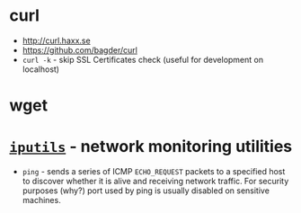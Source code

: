 # curl
- http://curl.haxx.se
- https://github.com/bagder/curl
- `curl -k` - skip SSL Certificates check (useful for development on localhost)

# wget

# [`iputils`](https://github.com/iputils/iputils) - network monitoring utilities

- `ping` - sends a series of ICMP `ECHO_REQUEST` packets to a specified host to discover whether it is alive and receiving network traffic.
For security purposes (why?) port used by ping is usually disabled on sensitive machines.
